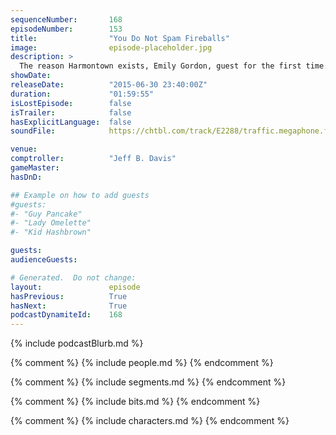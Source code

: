 ```yaml
---
sequenceNumber:       168
episodeNumber:        153
title:                "You Do Not Spam Fireballs"
image:                episode-placeholder.jpg
description: >
  The reason Harmontown exists, Emily Gordon, guest for the first time. Kumail drops in, feminists are responsible for 99.9% of blowjobs and sperm is like a slushy. Watch the video at harmontown.com/live! Become a member!
showDate:             
releaseDate:          "2015-06-30 23:40:00Z"
duration:             "01:59:55"
isLostEpisode:        false
isTrailer:            false
hasExplicitLanguage:  false
soundFile:            https://chtbl.com/track/E2288/traffic.megaphone.fm/STA3828999804.mp3?updated=1561588624

venue:                
comptroller:          "Jeff B. Davis"
gameMaster:           
hasDnD:               

## Example on how to add guests
#guests:
#- "Guy Pancake"
#- "Lady Omelette"
#- "Kid Hashbrown"

guests:
audienceGuests:

# Generated.  Do not change:
layout:               episode
hasPrevious:          True
hasNext:              True
podcastDynamiteId:    168
---
```


{% include podcastBlurb.md %}

{% comment %}
{% include people.md %}
{% endcomment %}

{% comment %}
{% include segments.md %}
{% endcomment %}

{% comment %}
{% include bits.md %}
{% endcomment %}

{% comment %}
{% include characters.md %}
{% endcomment %}
